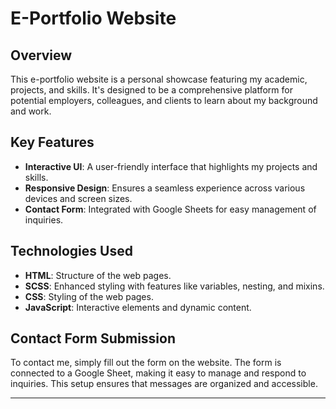 # E-Portfolio Website

## Overview
This e-portfolio website is a personal showcase featuring my academic, projects, and skills. It's designed to be a comprehensive platform for potential employers, colleagues, and clients to learn about my background and work.

## Key Features
- **Interactive UI**: A user-friendly interface that highlights my projects and skills.
- **Responsive Design**: Ensures a seamless experience across various devices and screen sizes.
- **Contact Form**: Integrated with Google Sheets for easy management of inquiries.

## Technologies Used
- **HTML**: Structure of the web pages.
- **SCSS**: Enhanced styling with features like variables, nesting, and mixins.
- **CSS**: Styling of the web pages.
- **JavaScript**: Interactive elements and dynamic content.

## Contact Form Submission
To contact me, simply fill out the form on the website. The form is connected to a Google Sheet, making it easy to manage and respond to inquiries. This setup ensures that messages are organized and accessible.

---
